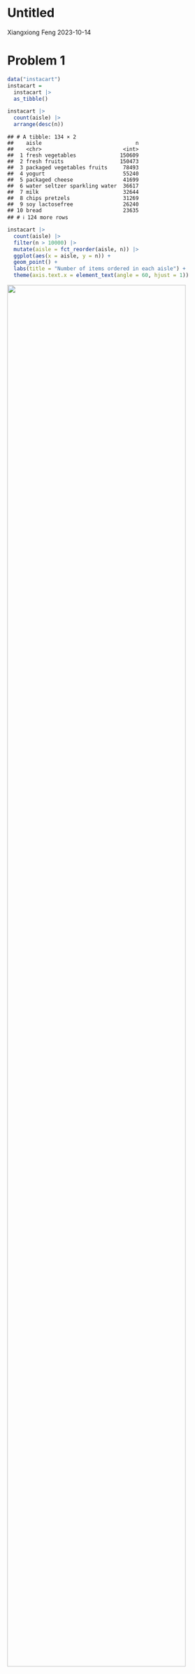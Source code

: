 Untitled
================
Xiangxiong Feng
2023-10-14

# Problem 1

``` r
data("instacart")
instacart = 
  instacart |> 
  as_tibble()
```

``` r
instacart |> 
  count(aisle) |> 
  arrange(desc(n))
```

    ## # A tibble: 134 × 2
    ##    aisle                              n
    ##    <chr>                          <int>
    ##  1 fresh vegetables              150609
    ##  2 fresh fruits                  150473
    ##  3 packaged vegetables fruits     78493
    ##  4 yogurt                         55240
    ##  5 packaged cheese                41699
    ##  6 water seltzer sparkling water  36617
    ##  7 milk                           32644
    ##  8 chips pretzels                 31269
    ##  9 soy lactosefree                26240
    ## 10 bread                          23635
    ## # ℹ 124 more rows

``` r
instacart |> 
  count(aisle) |> 
  filter(n > 10000) |> 
  mutate(aisle = fct_reorder(aisle, n)) |> 
  ggplot(aes(x = aisle, y = n)) + 
  geom_point() + 
  labs(title = "Number of items ordered in each aisle") +
  theme(axis.text.x = element_text(angle = 60, hjust = 1))
```

<img src="HW3_xiangxiongFeng_files/figure-gfm/unnamed-chunk-3-1.png" width="90%" />

``` r
instacart |> 
  filter(aisle %in% c("baking ingredients", "dog food care", "packaged vegetables fruits")) |>
  group_by(aisle) |> 
  count(product_name) |> 
  mutate(rank = min_rank(desc(n))) |> 
  filter(rank < 4) |> 
  arrange(desc(n)) |>
  knitr::kable()
```

| aisle                      | product_name                                  |    n | rank |
|:---------------------------|:----------------------------------------------|-----:|-----:|
| packaged vegetables fruits | Organic Baby Spinach                          | 9784 |    1 |
| packaged vegetables fruits | Organic Raspberries                           | 5546 |    2 |
| packaged vegetables fruits | Organic Blueberries                           | 4966 |    3 |
| baking ingredients         | Light Brown Sugar                             |  499 |    1 |
| baking ingredients         | Pure Baking Soda                              |  387 |    2 |
| baking ingredients         | Cane Sugar                                    |  336 |    3 |
| dog food care              | Snack Sticks Chicken & Rice Recipe Dog Treats |   30 |    1 |
| dog food care              | Organix Chicken & Brown Rice Recipe           |   28 |    2 |
| dog food care              | Small Dog Biscuits                            |   26 |    3 |

``` r
instacart |>
  filter(product_name %in% c("Pink Lady Apples", "Coffee Ice Cream")) |>
  group_by(product_name, order_dow) |>
  summarize(mean_hour = mean(order_hour_of_day)) |>
  pivot_wider(
    names_from = order_dow, 
    values_from = mean_hour) |>
  knitr::kable(digits = 2)
```

    ## `summarise()` has grouped output by 'product_name'. You can override using the
    ## `.groups` argument.

| product_name     |     0 |     1 |     2 |     3 |     4 |     5 |     6 |
|:-----------------|------:|------:|------:|------:|------:|------:|------:|
| Coffee Ice Cream | 13.77 | 14.32 | 15.38 | 15.32 | 15.22 | 12.26 | 13.83 |
| Pink Lady Apples | 13.44 | 11.36 | 11.70 | 14.25 | 11.55 | 12.78 | 11.94 |

## Problem 2

``` r
data("brfss_smart2010")
```

# data cleaning

``` r
brfss_smart2010 =
  brfss_smart2010 |>
  janitor::clean_names() |>
  filter(topic == 'Overall Health',
         response %in% c('Excellent', "Very good", "Good", "Fair", "Poor")) |>
  mutate(response = factor(response, 
                           levels = c("Poor", "Fair", "Good",
                                                "Very good","Excellent"), 
                           ordered = TRUE))|>
  rename(state = locationabbr, location = locationdesc)
```

# Question 1

``` r
#count which states were observed at 7 or more locations in 2002
brfss_smart2010_2002 = 
  brfss_smart2010 |>
  filter(year==2002)|>
  group_by(state, location)|>
  summarize(n_obs = n())|>
  count(state)|>
  filter(n>=7) 
```

    ## `summarise()` has grouped output by 'state'. You can override using the
    ## `.groups` argument.

``` r
Morethanseven_2002 = as.list(brfss_smart2010_2002$state)

#count which states were observed at 7 or more locations in 2002
brfss_smart2010_2010 = 
  brfss_smart2010 |>
  filter(year==2010)|>
  group_by(state, location)|>
  summarize(n_obs = n())|>
  count(state)|>
  filter(n>=7) 
```

    ## `summarise()` has grouped output by 'state'. You can override using the
    ## `.groups` argument.

``` r
Morethanseven_2010 = as.list(brfss_smart2010_2010$state)
```

In 2002, CT, FL, MA, NC, NJ, PA were observed at 7 or more locations. In
2010, CA, CO, FL, MA, MD, NC, NE, NJ, NY, OH, PA, SC, TX, WA were
observed at 7 or more locations.

# Question 2

``` r
Excellent_brfss = 
  brfss_smart2010|>
  filter(response == 'Excellent')|>
  select(year, state, data_value)|>
  group_by(year, state) |>
  summarize(
    mean_data_value = mean(data_value)
  )
```

    ## `summarise()` has grouped output by 'year'. You can override using the
    ## `.groups` argument.

``` r
Excellent_brfss |>
  ggplot(aes(x=year, y = mean_data_value)) +
  geom_line(aes(color = state), alpha = .5)
```

<img src="HW3_xiangxiongFeng_files/figure-gfm/unnamed-chunk-9-1.png" width="90%" />

# Quesiton 3

``` r
plot_data_2006 = 
  brfss_smart2010 |>
  filter(year == 2006, state == 'NY') 
  
plot_2006 = 
  plot_data_2006|>
  ggplot(aes(x=response, y = data_value)) +
  ggtitle('distribution of data_value in 2006')+
  geom_violin(aes(fill = response))+
  theme(legend.position = 'none')
  

plot_data_2010 = 
  brfss_smart2010 |>
  filter(year == 2010, state == 'NY') 
  
plot_2010 = 
  plot_data_2010|>
  ggplot(aes(x=response, y = data_value)) +
  ggtitle('distribution of data_value in 2006')+
  geom_violin(aes(fill = response))


plot_2006+plot_2010
```

<img src="HW3_xiangxiongFeng_files/figure-gfm/unnamed-chunk-10-1.png" width="90%" />

## Problem 3

``` r
accel_df =
  read_csv('data/nhanes_accel.csv')|>
  janitor::clean_names()|>
  drop_na()
```

    ## Rows: 250 Columns: 1441
    ## ── Column specification ────────────────────────────────────────────────────────
    ## Delimiter: ","
    ## dbl (1441): SEQN, min1, min2, min3, min4, min5, min6, min7, min8, min9, min1...
    ## 
    ## ℹ Use `spec()` to retrieve the full column specification for this data.
    ## ℹ Specify the column types or set `show_col_types = FALSE` to quiet this message.

``` r
tidy_accel_df = 
  pivot_longer(
    accel_df,
    min1:min1440,
    names_to = 'MIN',
    values_to = 'MIMS'
  )
```

``` r
demog_df =
  read_csv('data/nhanes_covar.csv')|>
  janitor::clean_names()|>
  drop_na()|>
  filter(age>= 21)|>
  mutate(education = factor(education, 
                           levels = c("1", "2", "3"), 
                           ordered = TRUE))
```

    ## Rows: 250 Columns: 5
    ## ── Column specification ────────────────────────────────────────────────────────
    ## Delimiter: ","
    ## dbl (5): SEQN, sex, age, BMI, education
    ## 
    ## ℹ Use `spec()` to retrieve the full column specification for this data.
    ## ℹ Specify the column types or set `show_col_types = FALSE` to quiet this message.

``` r
results_data_tidy = 
  full_join(demog_df, tidy_accel_df, by='seqn')|>
  drop_na()|>
   mutate(
     sex = 
      case_match(
        sex, 
        1 ~ "male", 
        2 ~ "female"))

results_data_untidy = 
  full_join(demog_df, accel_df, by='seqn')|>
  drop_na()|>
   mutate(
     sex = 
      case_match(
        sex, 
        1 ~ "male", 
        2 ~ "female"))
```

# Table fir number of men and women in each education category

``` r
results_data_untidy |>
  select(sex, education)|>
  group_by(education)|>
  count(education, sex)|>
  knitr::kable()
```

| education | sex    |   n |
|:----------|:-------|----:|
| 1         | female |  28 |
| 1         | male   |  27 |
| 2         | female |  23 |
| 2         | male   |  35 |
| 3         | female |  59 |
| 3         | male   |  56 |

The table is showing the number of men and women in each education
category. We can see that numbers of men and women are close in 1 and 3
education level but a relatively large diffierence in education 2 level.

# visualization of the age distributions for men and women in each education category. Comment on these items

``` r
results_data_untidy |>
  ggplot(aes(x=education, y = age)) +
  geom_boxplot(aes(color = sex))
```

<img src="HW3_xiangxiongFeng_files/figure-gfm/unnamed-chunk-15-1.png" width="90%" />

This is a boxplot showing the age distributions for men and women in
each education category. From the plot, we can see that the biggest
difference occurs in education level 2.

# Plot total activities (y-axis) against age (x-axis)

``` r
total_act_df =
  results_data_untidy
```

